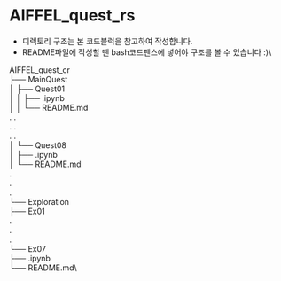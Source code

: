 # AIFFEL_quest_rs

- 디렉토리 구조는 본 코드블럭을 참고하여 작성합니다.
- README파일에 작성할 땐 bash코드펜스에 넣어야 구조를 볼 수 있습니다 :)\
  
AIFFEL_quest_cr\
├── MainQuest\
│   ├── Quest01\
│   │   ├── .ipynb\
│   │   └── README.md\
.		.\
.		.\
.		.\
│   └── Quest08\
│       ├── .ipynb\
│       └── README.md\
.\
.\
.\
└── Exploration\
    ├── Ex01\
    .\
    .\
    .\
    └── Ex07\
        ├── .ipynb\
        └── README.md\

